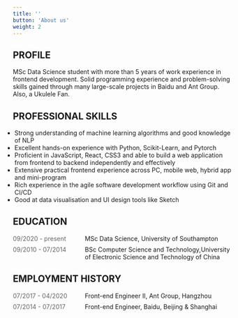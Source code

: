 ```yaml
---
title: ''
button: 'About us'
weight: 2
---
```


## PROFILE



MSc Data Science student with more than 5 years of work experience in frontend development. Solid programming experience and problem-solving skills gained through many large-scale projects in Baidu and Ant Group. Also, a Ukulele Fan.



<style>
.timeline p {
  margin: 0;
}
.timeline .time {
  margin-right: 32px;
  color: rgba(0,0,0,0.6);
  min-width: 133px;
}
.timeline {
  display: flex;
  justify-content: flex-start;
  align-items: flex-start;
}
.timeline+.timeline {
  margin-top: 8px;
}
li {
  margin-left: -20px
}

</style>



## PROFESSIONAL SKILLS

- Strong understanding of machine learning algorithms and good knowledge of NLP 
- Excellent hands-on experience with Python, Scikit-Learn, and Pytorch
- Proficient in JavaScript, React, CSS3 and able to build a web application from frontend to backend independently and effectively
- Extensive practical frontend experience across PC, mobile web, hybrid app and mini-program
- Rich experience in the agile software development workflow using Git and CI/CD
- Good at data visualisation and UI design tools like Sketch



## EDUCATION



<section >
<div class="timeline">
  <p class="time">09/2020 - present</p>
  <p>MSc Data Science, University of Southampton</p>
</div>
<div class="timeline">
  <p class="time">09/2010 - 07/2014</p>
  <p>BSc Computer Science and Technology,University of Electronic Science and Technology of China </p>
</div>
</section>



## EMPLOYMENT HISTORY

<section>
<div class="timeline work-item">
  <p class="time">07/2017 - 04/2020</p>
  <p class="work-title">Front-end Engineer II, Ant Group, Hangzhou</p>
</div>
<div class="timeline work-item">
  <p class="time">07/2014 - 07/2017</p>
  <p class="work-title">Front-end Engineer, Baidu, Beijing & Shanghai</p>
</div>
</section>
